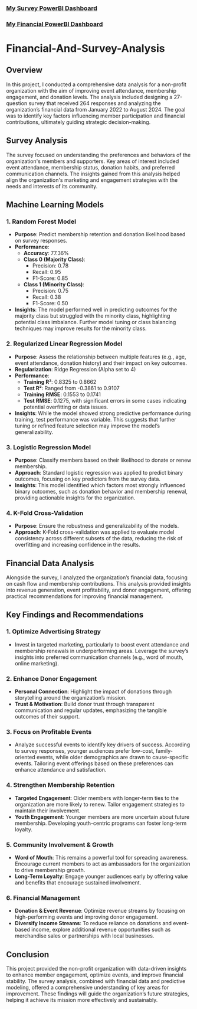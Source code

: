 ### [My  Survey PowerBI Dashboard](https://app.powerbi.com/view?r=eyJrIjoiYmE3MTkyYWUtMTRiNS00ZmRlLTgyMDQtMGNlYzRhNWIwNmRiIiwidCI6IjUwNjE3YzZkLWJiY2MtNDUwYi1hY2YxLTZiYmEyNzZhNjUzOCIsImMiOjJ9&embedImagePlaceholder=true)
### [My Financial PowerBI Dashboard](https://app.powerbi.com/view?r=eyJrIjoiOWZlYWZjNzItMjAxYy00YTJhLTlmNzgtMjlkMWIzYmFjNmZmIiwidCI6IjUwNjE3YzZkLWJiY2MtNDUwYi1hY2YxLTZiYmEyNzZhNjUzOCIsImMiOjJ9&embedImagePlaceholder=true)

# Financial-And-Survey-Analysis
## **Overview**  
In this project, I conducted a comprehensive data analysis for a non-profit organization with the aim of improving event attendance, membership engagement, and donation levels. The analysis included designing a 27-question survey that received 264 responses and analyzing the organization’s financial data from January 2022 to August 2024. The goal was to identify key factors influencing member participation and financial contributions, ultimately guiding strategic decision-making.

## **Survey Analysis**  
The survey focused on understanding the preferences and behaviors of the organization's members and supporters. Key areas of interest included event attendance, membership status, donation habits, and preferred communication channels. The insights gained from this analysis helped align the organization's marketing and engagement strategies with the needs and interests of its community.

## **Machine Learning Models**

### 1. **Random Forest Model**  
   - **Purpose**: Predict membership retention and donation likelihood based on survey responses.
   - **Performance**:
     - **Accuracy**: 77.36%  
     - **Class 0 (Majority Class)**:
       - Precision: 0.78
       - Recall: 0.95
       - F1-Score: 0.85  
     - **Class 1 (Minority Class)**:
       - Precision: 0.75
       - Recall: 0.38
       - F1-Score: 0.50  
   - **Insights**: The model performed well in predicting outcomes for the majority class but struggled with the minority class, highlighting potential class imbalance. Further model tuning or class balancing techniques may improve results for the minority class.

### 2. **Regularized Linear Regression Model**  
   - **Purpose**: Assess the relationship between multiple features (e.g., age, event attendance, donation history) and their impact on key outcomes.
   - **Regularization**: Ridge Regression (Alpha set to 4)
   - **Performance**:
     - **Training R²**: 0.8325 to 0.8662
     - **Test R²**: Ranged from -0.3861 to 0.9107
     - **Training RMSE**: 0.1553 to 0.1741
     - **Test RMSE**: 0.1275, with significant errors in some cases indicating potential overfitting or data issues.
   - **Insights**: While the model showed strong predictive performance during training, test performance was variable. This suggests that further tuning or refined feature selection may improve the model’s generalizability.

### 3. **Logistic Regression Model**  
   - **Purpose**: Classify members based on their likelihood to donate or renew membership.
   - **Approach**: Standard logistic regression was applied to predict binary outcomes, focusing on key predictors from the survey data.
   - **Insights**: This model identified which factors most strongly influenced binary outcomes, such as donation behavior and membership renewal, providing actionable insights for the organization.

### 4. **K-Fold Cross-Validation**  
   - **Purpose**: Ensure the robustness and generalizability of the models.
   - **Approach**: K-Fold cross-validation was applied to evaluate model consistency across different subsets of the data, reducing the risk of overfitting and increasing confidence in the results.

## **Financial Data Analysis**  
Alongside the survey, I analyzed the organization’s financial data, focusing on cash flow and membership contributions. This analysis provided insights into revenue generation, event profitability, and donor engagement, offering practical recommendations for improving financial management.

## **Key Findings and Recommendations**

### 1. **Optimize Advertising Strategy**  
   - Invest in targeted marketing, particularly to boost event attendance and membership renewals in underperforming areas. Leverage the survey’s insights into preferred communication channels (e.g., word of mouth, online marketing).

### 2. **Enhance Donor Engagement**  
   - **Personal Connection**: Highlight the impact of donations through storytelling around the organization’s mission.
   - **Trust & Motivation**: Build donor trust through transparent communication and regular updates, emphasizing the tangible outcomes of their support.

### 3. **Focus on Profitable Events**  
   - Analyze successful events to identify key drivers of success. According to survey responses, younger audiences prefer low-cost, family-oriented events, while older demographics are drawn to cause-specific events. Tailoring event offerings based on these preferences can enhance attendance and satisfaction.

### 4. **Strengthen Membership Retention**  
   - **Targeted Engagement**: Older members with longer-term ties to the organization are more likely to renew. Tailor engagement strategies to maintain their involvement.
   - **Youth Engagement**: Younger members are more uncertain about future membership. Developing youth-centric programs can foster long-term loyalty.

### 5. **Community Involvement & Growth**  
   - **Word of Mouth**: This remains a powerful tool for spreading awareness. Encourage current members to act as ambassadors for the organization to drive membership growth.
   - **Long-Term Loyalty**: Engage younger audiences early by offering value and benefits that encourage sustained involvement.

### 6. **Financial Management**  
   - **Donation & Event Revenue**: Optimize revenue streams by focusing on high-performing events and improving donor engagement.
   - **Diversify Income Streams**: To reduce reliance on donations and event-based income, explore additional revenue opportunities such as merchandise sales or partnerships with local businesses.

## **Conclusion**  
This project provided the non-profit organization with data-driven insights to enhance member engagement, optimize events, and improve financial stability. The survey analysis, combined with financial data and predictive modeling, offered a comprehensive understanding of key areas for improvement. These findings will guide the organization’s future strategies, helping it achieve its mission more effectively and sustainably.
